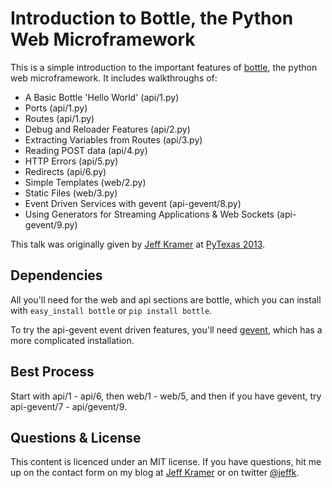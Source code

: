 # Introduction to Bottle, the Python Web Microframework

This is a simple introduction to the important features of [bottle](http://www.bottlepy.org), the python web microframework.  It includes walkthroughs of:

* A Basic Bottle 'Hello World' (api/1.py)
* Ports (api/1.py)
* Routes (api/1.py)
* Debug and Reloader Features (api/2.py)
* Extracting Variables from Routes (api/3.py)
* Reading POST data (api/4.py)
* HTTP Errors (api/5.py)
* Redirects (api/6.py)
* Simple Templates (web/2.py)
* Static Files (web/3.py)
* Event Driven Services with gevent (api-gevent/8.py)
* Using Generators for Streaming Applications & Web Sockets (api-gevent/9.py)

This talk was originally given by [Jeff Kramer](http://www.jeffkramer.com/) at [PyTexas 2013](http://www.pytexas.org).

## Dependencies

All you'll need for the web and api sections are bottle, which you can install with `easy_install bottle` or `pip install bottle`.

To try the api-gevent event driven features, you'll need [gevent](http://www.gevent.org/), which has a more complicated installation.

## Best Process

Start with api/1 - api/6, then web/1 - web/5, and then if you have gevent, try api-gevent/7 - api/gevent/9.

## Questions & License

This content is licenced under an MIT license.  If you have questions, hit me up on the contact form on my blog at [Jeff Kramer](http://www.jeffkramer.com/) or on twitter [@jeffk](http://twitter.com/jeffk).

